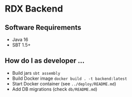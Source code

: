 # RDX Backend

## Software Requirements

* Java 16
* SBT 1.5+

## How do I as developer ...

* Build jars `sbt assembly`
* Build Docker image `docker build . -t backend:latest`
* Start Docker container (see `../deploy/README.md`)
* Add DB migrations (check `db/README.md`)
